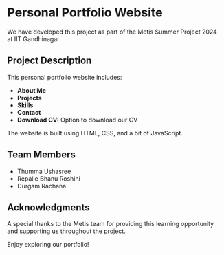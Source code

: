 # Personal Portfolio Website

We have developed this project as part of the Metis Summer Project 2024 at IIT Gandhinagar.

## Project Description

This personal portfolio website includes:
- **About Me** 
- **Projects** 
- **Skills**
- **Contact** 
- **Download CV:** Option to download our CV

The website is built using HTML, CSS, and a bit of JavaScript.

## Team Members

- Thumma Ushasree
- Repalle Bhanu Roshini
- Durgam Rachana

## Acknowledgments

A special thanks to the Metis team for providing this learning opportunity and supporting us throughout the project.

Enjoy exploring our portfolio!
